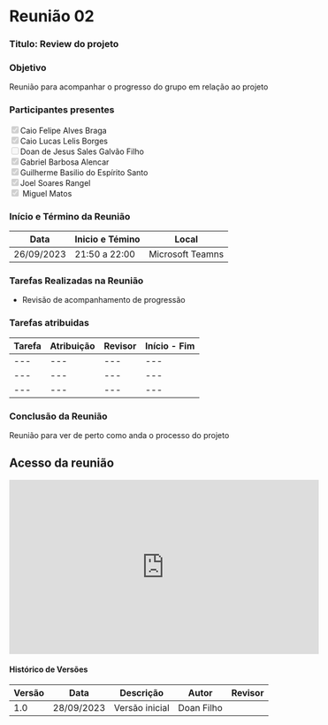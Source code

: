 # **Reunião 02** 
### **Titulo**: Review do projeto  

### **Objetivo**
Reunião para acompanhar o progresso do grupo em relação ao projeto 

### **Participantes presentes**
<label><input type="checkbox" checked disabled>Caio Felipe Alves Braga</label><br>
<label><input type="checkbox" checked disabled>Caio Lucas Lelis Borges</label><br>
<label><input type="checkbox" disabled>Doan de Jesus Sales Galvão Filho</label><br>
<label><input type="checkbox" checked disabled>Gabriel Barbosa Alencar</label><br>
<label><input type="checkbox" checked disabled>Guilherme Basilio do Espírito Santo</label><br>
<label><input type="checkbox" checked disabled>Joel Soares Rangel</label><br>
<label><input type="checkbox" checked disabled> Miguel Matos</label><br>

### **Início e Término da Reunião**

| Data       | Inicio e Témino | Local            |
|------------|-----------------|------------------|
| 26/09/2023 | 21:50 a 22:00   | Microsoft Teamns |

### **Tarefas Realizadas na Reunião**
- Revisão de acompanhamento de progressão 


### **Tarefas atribuidas** 
| Tarefa | Atribuição | Revisor | Início  -  Fim|
|--------|------------|---------|---------------|
|---     |---|---|---|
|---     |---|---|---|
|---     |---|---|---|

### **Conclusão da Reunião**

Reunião para ver de perto como anda o processo do projeto


## **Acesso da reunião**
<iframe width="560" height="315" src="https://www.youtube.com/embed/Jqy9R8mqXY0?si=a9EXVRPrIt6XNEc0" title="YouTube video player" frameborder="0" allow="accelerometer; autoplay; clipboard-write; encrypted-media; gyroscope; picture-in-picture; web-share" allowfullscreen></iframe>

#### Histórico de Versões

| Versão | Data       | Descrição            | Autor          | Revisor        |
|--------|------------|----------------------|----------------|--------------- |
| 1.0    | 28/09/2023 | Versão inicial       | Doan Filho     |                |

